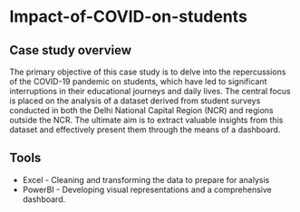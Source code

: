 # Impact-of-COVID-on-students

## Case study overview
The primary objective of this case study is to delve into the repercussions of the COVID-19 pandemic on students, which have led to significant interruptions in their educational journeys and daily lives. The central focus is placed on the analysis of a dataset derived from student surveys conducted in both the Delhi National Capital Region (NCR) and regions outside the NCR. The ultimate aim is to extract valuable insights from this dataset and effectively present them through the means of a dashboard.

## Tools
- Excel - Cleaning  and transforming  the data to prepare for analysis
- PowerBI - Developing visual representations and a comprehensive dashboard.






 
